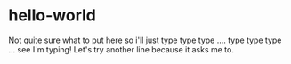# hello-world

Not quite sure what to put here so i'll just type type type .... type type type ... see I'm typing!
Let's try another line because it asks me to.
